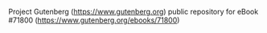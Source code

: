 Project Gutenberg (https://www.gutenberg.org) public repository
for eBook #71800 (https://www.gutenberg.org/ebooks/71800)
